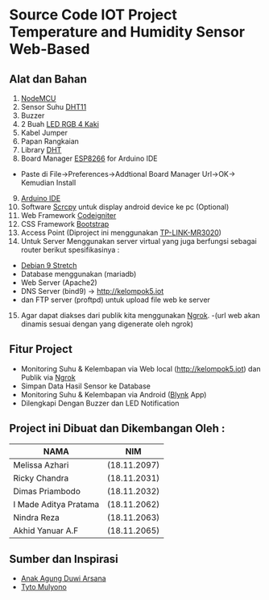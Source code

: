 # Source Code IOT Project Temperature and Humidity Sensor Web-Based

## Alat dan Bahan
1. [NodeMCU](https://www.tokopedia.com/kakakstoree/nodemcu-v3-lolin-lua-wifi-board-based-esp8266-arduino-ready)
2. Sensor Suhu [DHT11](https://www.amazon.com/Breakout-DHT11-Temperature-Humidity-Sensor/dp/B01J0M3X3Y)
3. Buzzer
4. 2 Buah [LED RGB 4 Kaki](https://shopee.co.id/LED-RGB-Common-Cathode-5mm-4-kaki-Multicolor-Clear-Diode-Ultra-Bright-i.2178321.294270478)
5. Kabel Jumper
6. Papan Rangkaian
7. Library [DHT](https://github.com/adafruit/DHT-sensor-library)
8. Board Manager [ESP8266](https://arduino.esp8266.com/stable/package_esp8266com_index.json) for Arduino IDE
- Paste di File->Preferences->Addtional Board Manager Url->OK-> Kemudian Install
9. [Arduino IDE](https://www.arduino.cc/en/Main/Software)
10. Software [Scrcpy](https://github.com/Genymobile/scrcpy) untuk display android device ke pc (Optional)
11. Web Framework [Codeigniter](https://codeigniter.com/)
12. CSS Framework [Bootstrap](https://getbootstrap.com/)
13. Access Point (Diproject ini menggunakan [TP-LINK-MR3020](https://www.tp-link.com/id/home-networking/3g-4g-router/tl-mr3020/))
14. Untuk Server Menggunakan server virtual yang juga berfungsi sebagai router berikut spesifikasinya :
- [Debian 9 Stretch](http://kambing.ui.ac.id/iso/debian/9.7.0/amd64/iso-cd/)
- Database menggunakan (mariadb)
- Web Server (Apache2)
- DNS Server (bind9) -> http://kelompok5.iot
- dan FTP server (proftpd) untuk upload file web ke server
15. Agar dapat diakses dari publik kita menggunakan [Ngrok](https://ngrok.com/).
-(url web akan dinamis sesuai dengan yang digenerate oleh ngrok)

## Fitur Project

- Monitoring Suhu & Kelembapan via Web local (http://kelompok5.iot) dan Publik via [Ngrok](https://ngrok.com/)
- Simpan Data Hasil Sensor ke Database
- Monitoring Suhu & Kelembapan via Android ([Blynk](https://blynk.io/) App)
- Dilengkapi Dengan Buzzer dan LED Notification

## Project ini Dibuat dan Dikembangan Oleh : 

NAMA | NIM
------------ | -------------
Melissa Azhari          |(18.11.2097)
Ricky Chandra	        |(18.11.2031)
Dimas Priambodo	        |(18.11.2032)
I Made Aditya Pratama	|(18.11.2062)
Nindra Reza	            |(18.11.2063)
Akhid Yanuar A.F	|(18.11.2065)

## Sumber dan Inspirasi
- [Anak Agung Duwi Arsana](https://www.youtube.com/watch?v=RFJZcJATbMU)
- [Tyto Mulyono](https://www.youtube.com/watch?v=uNU_d7M3FAg)
